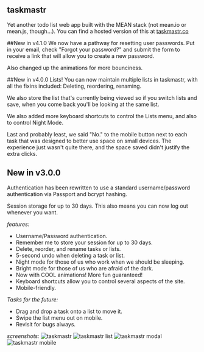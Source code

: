 ## taskmastr
Yet another todo list web app built with the MEAN stack (not mean.io or mean.js, though...). You can find a hosted version of this at [taskmastr.co](http://www.taskmastr.co)

##New in v4.1.0
We now have a pathway for resetting user passwords. Put in your email, check "Forgot your password?" and submit the form to receive a link that will allow you to create a new password.

Also changed up the animations for more bounciness.

##New in v4.0.0
Lists! You can now maintain multiple lists in taskmastr, with all the fixins included: Deleting, reordering, renaming.

We also store the list that's currently being viewed so if you switch lists and save, when you come back you'll be looking at the same list.

We also added more keyboard shortcuts to control the Lists menu, and also to control Night Mode.

Last and probably least, we said "No." to the mobile button next to each task that was designed to better use space on small devices. The experience just wasn't quite there, and the space saved didn't justify the extra clicks.

## New in v3.0.0
Authentication has been rewritten to use a standard username/password authentication via Passport and bcrypt hashing.

Session storage for up to 30 days. This also means you can now log out whenever you want.

_features:_
- Username/Password authentication.
- Remember me to store your session for up to 30 days.
- Delete, reorder, and rename tasks or lists.
- 5-second undo when deleting a task or list.
- Night mode for those of us who work when we should be sleeping.
- Bright mode for those of us who are afraid of the dark.
- Now with COOL animations! More fun guaranteed!
- Keyboard shortcuts allow you to control several aspects of the site.
- Mobile-friendly.

_Tasks for the future:_
- Drag and drop a task onto a list to move it.
- Swipe the list menu out on mobile.
- Revisit for bugs always.

_screenshots:_
![taskmastr](https://raw.githubusercontent.com/patrickfatrick/taskmastr/lists/screenshot.png)
![taskmastr list](https://raw.githubusercontent.com/patrickfatrick/taskmastr/lists/screenshot2.png)
![taskmastr modal](https://raw.githubusercontent.com/patrickfatrick/taskmastr/lists/screenshot3.png)
![taskmastr mobile](https://raw.githubusercontent.com/patrickfatrick/taskmastr/lists/screenshot4.png)

